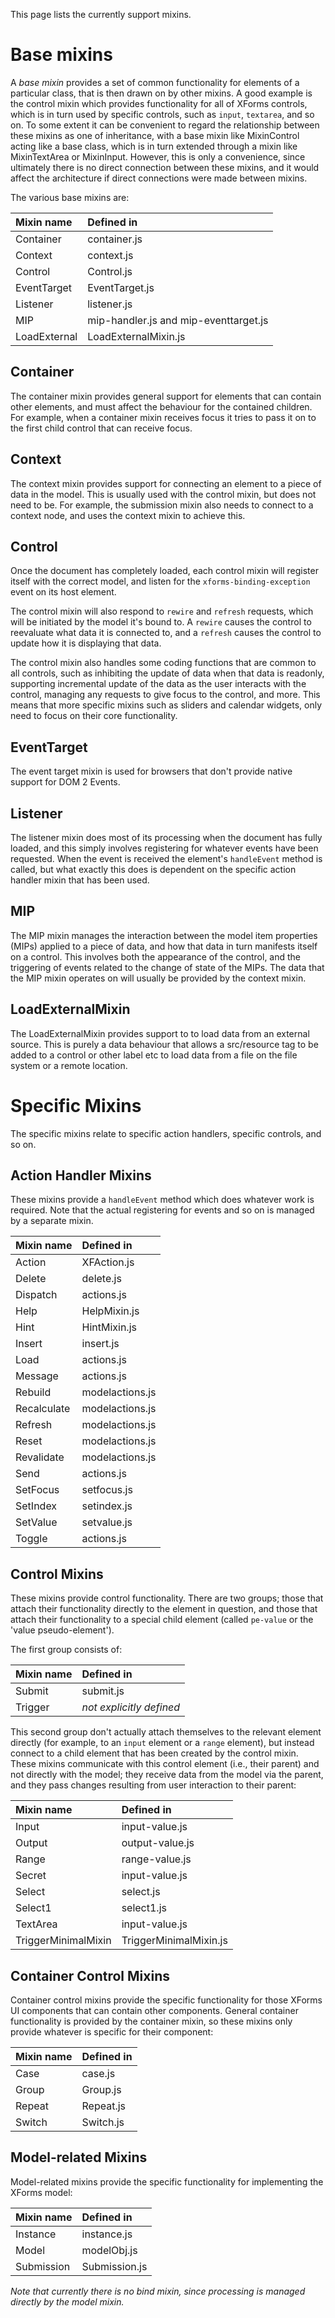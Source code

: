 This page lists the currently support mixins.



# Base mixins #

A _base mixin_ provides a set of common functionality for elements of a particular class, that is then drawn on by other mixins. A good example is the control mixin which provides functionality for all of XForms controls, which is in turn used by specific controls, such as `input`, `textarea`, and so on. To some extent it can be convenient to regard the relationship between these mixins as one of inheritance, with a base mixin like MixinControl acting like a base class, which is in turn extended through a mixin like MixinTextArea or MixinInput. However, this is only a convenience, since ultimately there is no direct connection between these mixins, and it would affect the architecture if direct connections were made between mixins.

The various base mixins are:

| Mixin name | Defined in |
|:-----------|:-----------|
| Container  | container.js |
| Context    | context.js |
| Control    | Control.js |
| EventTarget | EventTarget.js |
| Listener   | listener.js |
| MIP        | mip-handler.js and mip-eventtarget.js |
| LoadExternal | LoadExternalMixin.js |

## Container ##

The container mixin provides general support for elements that can contain other elements, and must affect the behaviour for the contained children. For example, when a container mixin receives focus it tries to pass it on to the first child control that can receive focus.

## Context ##

The context mixin provides support for connecting an element to a piece of data in the model. This is usually used with the control mixin, but does not need to be. For example, the submission mixin also needs to connect to a context node, and uses the context mixin to achieve this.

## Control ##

Once the document has completely loaded, each control mixin will register itself with the correct model, and listen for the `xforms-binding-exception` event on its host element.

The control mixin will also respond to `rewire` and `refresh` requests, which will be initiated by the model it's bound to. A `rewire` causes the control to reevaluate what data it is connected to, and a `refresh` causes the control to update how it is displaying that data.

The control mixin also handles some coding functions that are common to all controls, such as inhibiting the update of data when that data is readonly, supporting incremental update of the data as the user interacts with the control, managing any requests to give focus to the control, and more. This means that more specific mixins such as sliders and calendar widgets, only need to focus on their core functionality.

## EventTarget ##

The event target mixin is used for browsers that don't provide native support for DOM 2 Events.

## Listener ##

The listener mixin does most of its processing when the document has fully loaded, and this simply involves registering for whatever events have been requested. When the event is received the element's `handleEvent` method is called, but what exactly this does is dependent on the specific action handler mixin that has been used.

## MIP ##

The MIP mixin manages the interaction between the model item properties (MIPs) applied to a piece of data, and how that data in turn manifests itself on a control. This involves both the appearance of the control, and the triggering of events related to the change of state of the MIPs. The data that the MIP mixin operates on will usually be provided by the context mixin.

## LoadExternalMixin ##

The LoadExternalMixin provides support to to load data from an external source. This is purely a data behaviour that allows a src/resource tag to be added to a control or other label etc to load data from a file on the file system or a remote location.

# Specific Mixins #

The specific mixins relate to specific action handlers, specific controls, and so on.

## Action Handler Mixins ##

These mixins provide a `handleEvent` method which does whatever work is required. Note that the actual registering for events and so on is managed by a separate mixin.

| **Mixin name** | **Defined in** |
|:---------------|:---------------|
| Action         | XFAction.js    |
| Delete         | delete.js      |
| Dispatch       | actions.js     |
| Help           | HelpMixin.js   |
| Hint           | HintMixin.js   |
| Insert         | insert.js      |
| Load           | actions.js     |
| Message        | actions.js     |
| Rebuild        | modelactions.js |
| Recalculate    | modelactions.js |
| Refresh        | modelactions.js |
| Reset          | modelactions.js |
| Revalidate     | modelactions.js |
| Send           | actions.js     |
| SetFocus       | setfocus.js    |
| SetIndex       | setindex.js    |
| SetValue       | setvalue.js    |
| Toggle         | actions.js     |


## Control Mixins ##

These mixins provide control functionality. There are two groups; those that attach their functionality directly to the element in question, and those that attach their functionality to a special child element (called `pe-value` or the 'value pseudo-element').

The first group consists of:

| **Mixin name** | **Defined in** |
|:---------------|:---------------|
| Submit         | submit.js      |
| Trigger        | _not explicitly defined_ |

This second group don't actually attach themselves to the relevant element directly (for example, to an `input` element or a `range` element), but instead connect to a child element that has been created by the control mixin. These mixins communicate with this control element (i.e., their parent) and not directly with the model; they receive data from the model via the parent, and they pass changes resulting from user interaction to their parent:

| **Mixin name** | **Defined in** |
|:---------------|:---------------|
| Input          | input-value.js |
| Output         | output-value.js |
| Range          | range-value.js |
| Secret         | input-value.js |
| Select         | select.js      |
| Select1        | select1.js     |
| TextArea       | input-value.js |
| TriggerMinimalMixin | TriggerMinimalMixin.js |

## Container Control Mixins ##

Container control mixins provide the specific functionality for those XForms UI components that can contain other components. General container functionality is provided by the container mixin, so these mixins only provide whatever is specific for their component:

| **Mixin name** | **Defined in** |
|:---------------|:---------------|
| Case           | case.js        |
| Group          | Group.js       |
| Repeat         | Repeat.js      |
| Switch         | Switch.js      |

## Model-related Mixins ##

Model-related mixins provide the specific functionality for implementing the XForms model:

| **Mixin name** | **Defined in** |
|:---------------|:---------------|
| Instance       | instance.js    |
| Model          | modelObj.js    |
| Submission     | Submission.js  |

_Note that currently there is no bind mixin, since processing is managed directly by the model mixin._